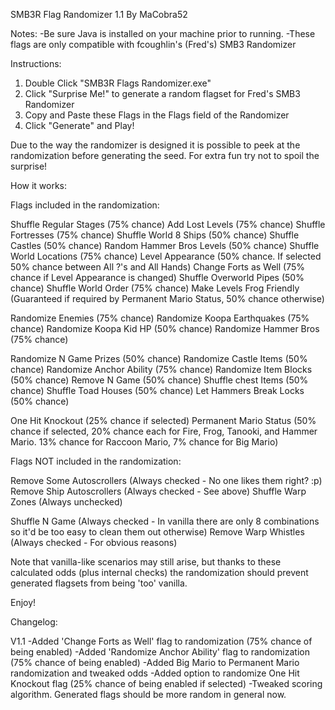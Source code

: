 SMB3R Flag Randomizer 1.1
By MaCobra52

Notes: 
-Be sure Java is installed on your machine prior to running.
-These flags are only compatible with fcoughlin's (Fred's) SMB3 Randomizer


Instructions:

1. Double Click "SMB3R Flags Randomizer.exe"
2. Click "Surprise Me!" to generate a random flagset for Fred's SMB3 Randomizer
3. Copy and Paste these Flags in the Flags field of the Randomizer
4. Click "Generate" and Play!

Due to the way the randomizer is designed it is possible to peek at the randomization before generating the seed. For extra fun try not to spoil the surprise!


How it works:

Flags included in the randomization:

Shuffle Regular Stages (75% chance)
Add Lost Levels (75% chance)
Shuffle Fortresses (75% chance)
Shuffle World 8 Ships (50% chance)
Shuffle Castles (50% chance)
Random Hammer Bros Levels (50% chance)
Shuffle World Locations (75% chance)
Level Appearance (50% chance. If selected 50% chance between All ?'s and All Hands)
Change Forts as Well (75% chance if Level Appearance is changed)
Shuffle Overworld Pipes (50% chance)
Shuffle World Order (75% chance)
Make Levels Frog Friendly (Guaranteed if required by Permanent Mario Status, 50% chance otherwise)

Randomize Enemies (75% chance)
Randomize Koopa Earthquakes (75% chance)
Randomize Koopa Kid HP (50% chance)
Randomize Hammer Bros (75% chance)

Randomize N Game Prizes (50% chance)
Randomize Castle Items (50% chance)
Randomize Anchor Ability (75% chance)
Randomize Item Blocks (50% chance)
Remove N Game (50% chance)
Shuffle chest Items (50% chance)
Shuffle Toad Houses (50% chance)
Let Hammers Break Locks (50% chance)

One Hit Knockout (25% chance if selected)
Permanent Mario Status (50% chance if selected, 20% chance each for Fire, Frog, Tanooki, and Hammer Mario. 13% chance for Raccoon Mario, 7% chance for Big Mario)


Flags NOT included in the randomization:

Remove Some Autoscrollers (Always checked - No one likes them right? :p)
Remove Ship Autoscrollers (Always checked - See above)
Shuffle Warp Zones (Always unchecked)

Shuffle N Game (Always checked - In vanilla there are only 8 combinations so it'd be too easy to clean them out otherwise)
Remove Warp Whistles (Always checked - For obvious reasons)


Note that vanilla-like scenarios may still arise, but thanks to these calculated odds (plus internal checks) the randomization should prevent generated flagsets from being 'too' vanilla.

Enjoy!


Changelog:

V1.1
-Added 'Change Forts as Well' flag to randomization (75% chance of being enabled)
-Added 'Randomize Anchor Ability' flag to randomization (75% chance of being enabled)
-Added Big Mario to Permanent Mario randomization and tweaked odds
-Added option to randomize One Hit Knockout flag (25% chance of being enabled if selected)
-Tweaked scoring algorithm. Generated flags should be more random in general now.
